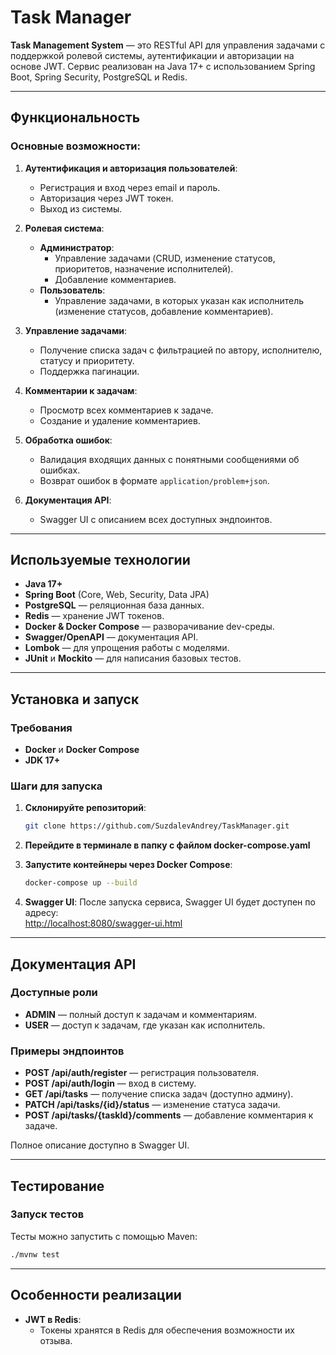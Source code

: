 # Task Manager

**Task Management System** — это RESTful API для управления задачами с поддержкой ролевой системы, аутентификации и авторизации на основе JWT. Сервис реализован на Java 17+ с использованием Spring Boot, Spring Security, PostgreSQL и Redis.

---

## Функциональность

### Основные возможности:
1. **Аутентификация и авторизация пользователей**:
   - Регистрация и вход через email и пароль.
   - Авторизация через JWT токен.
   - Выход из системы.

2. **Ролевая система**:
   - **Администратор**:
     - Управление задачами (CRUD, изменение статусов, приоритетов, назначение исполнителей).
     - Добавление комментариев.
   - **Пользователь**:
     - Управление задачами, в которых указан как исполнитель (изменение статусов, добавление комментариев).

3. **Управление задачами**:
   - Получение списка задач с фильтрацией по автору, исполнителю, статусу и приоритету.
   - Поддержка пагинации.

4. **Комментарии к задачам**:
   - Просмотр всех комментариев к задаче.
   - Создание и удаление комментариев.

5. **Обработка ошибок**:
   - Валидация входящих данных с понятными сообщениями об ошибках.
   - Возврат ошибок в формате `application/problem+json`.

6. **Документация API**:
   - Swagger UI с описанием всех доступных эндпоинтов.

---

## Используемые технологии

- **Java 17+**
- **Spring Boot** (Core, Web, Security, Data JPA)
- **PostgreSQL** — реляционная база данных.
- **Redis** — хранение JWT токенов.
- **Docker & Docker Compose** — разворачивание dev-среды.
- **Swagger/OpenAPI** — документация API.
- **Lombok** — для упрощения работы с моделями.
- **JUnit** и **Mockito** — для написания базовых тестов.

---

## Установка и запуск

### Требования
- **Docker** и **Docker Compose**
- **JDK 17+**

### Шаги для запуска

1. **Склонируйте репозиторий**:
   ```bash
   git clone https://github.com/SuzdalevAndrey/TaskManager.git
   ```
2. **Перейдите в терминале в папку с файлом docker-compose.yaml**

3. **Запустите контейнеры через Docker Compose**:
   ```bash
   docker-compose up --build
   ```

4. **Swagger UI**:
   После запуска сервиса, Swagger UI будет доступен по адресу:  
   [http://localhost:8080/swagger-ui.html](http://localhost:8080/swagger-ui.html)
   
---

## Документация API

### Доступные роли
- **ADMIN** — полный доступ к задачам и комментариям.
- **USER** — доступ к задачам, где указан как исполнитель.

### Примеры эндпоинтов
- **POST /api/auth/register** — регистрация пользователя.
- **POST /api/auth/login** — вход в систему.
- **GET /api/tasks** — получение списка задач (доступно админу).
- **PATCH /api/tasks/{id}/status** — изменение статуса задачи.
- **POST /api/tasks/{taskId}/comments** — добавление комментария к задаче.

Полное описание доступно в Swagger UI.

---

## Тестирование

### Запуск тестов
Тесты можно запустить с помощью Maven:
```bash
./mvnw test
```

---

## Особенности реализации

- **JWT в Redis**:
  - Токены хранятся в Redis для обеспечения возможности их отзыва.
